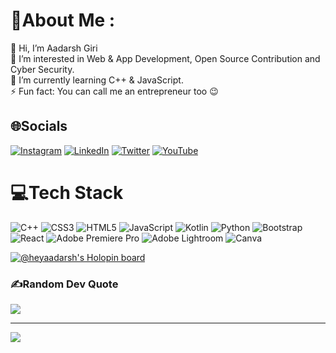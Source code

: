 # 💫About Me :
👋 Hi, I’m Aadarsh Giri <br>
👀 I’m interested in Web & App Development, Open Source Contribution and Cyber Security. <br>
🌱 I’m currently learning C++ & JavaScript. <br>
⚡ Fun fact: You can call me an entrepreneur too 😉 

## 🌐Socials
[![Instagram](https://img.shields.io/badge/Instagram-%23E4405F.svg?logo=Instagram&logoColor=white)](https://instagram.com/aadarshyati) [![LinkedIn](https://img.shields.io/badge/LinkedIn-%230077B5.svg?logo=linkedin&logoColor=white)](https://linkedin.com/in/aadarshyati) [![Twitter](https://img.shields.io/badge/Twitter-%231DA1F2.svg?logo=Twitter&logoColor=white)](https://twitter.com/aadarshyati) [![YouTube](https://img.shields.io/badge/YouTube-%23FF0000.svg?logo=YouTube&logoColor=white)](https://youtube.com/c/DIGIBAG) 

# 💻Tech Stack
![C++](https://img.shields.io/badge/c++-%2300599C.svg?style=for-the-badge&logo=c%2B%2B&logoColor=white) ![CSS3](https://img.shields.io/badge/css3-%231572B6.svg?style=for-the-badge&logo=css3&logoColor=white) ![HTML5](https://img.shields.io/badge/html5-%23E34F26.svg?style=for-the-badge&logo=html5&logoColor=white) ![JavaScript](https://img.shields.io/badge/javascript-%23323330.svg?style=for-the-badge&logo=javascript&logoColor=%23F7DF1E) ![Kotlin](https://img.shields.io/badge/kotlin-%230095D5.svg?style=for-the-badge&logo=kotlin&logoColor=white) ![Python](https://img.shields.io/badge/python-3670A0?style=for-the-badge&logo=python&logoColor=ffdd54) ![Bootstrap](https://img.shields.io/badge/bootstrap-%23563D7C.svg?style=for-the-badge&logo=bootstrap&logoColor=white) ![React](https://img.shields.io/badge/react-%2320232a.svg?style=for-the-badge&logo=react&logoColor=%2361DAFB) ![Adobe Premiere Pro](https://img.shields.io/badge/Adobe%20Premiere%20Pro-9999FF.svg?style=for-the-badge&logo=Adobe%20Premiere%20Pro&logoColor=white) ![Adobe Lightroom](https://img.shields.io/badge/Adobe%20Lightroom-31A8FF.svg?style=for-the-badge&logo=Adobe%20Lightroom&logoColor=white) ![Canva](https://img.shields.io/badge/Canva-%2300C4CC.svg?style=for-the-badge&logo=Canva&logoColor=white)

[![@heyaadarsh's Holopin board](https://holopin.me/heyaadarsh)](https://holopin.io/@heyaadarsh)

### ✍️Random Dev Quote
![](https://quotes-github-readme.vercel.app/api?type=horizontal&theme=radical)

---
[![](https://visitcount.itsvg.in/api?id=heyaadarsh&icon=0&color=0)](https://visitcount.itsvg.in)
  <!-- Proudly created with GPRM ( https://gprm.itsvg.in ) -->
  
